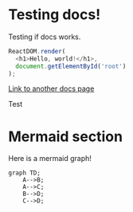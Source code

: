 # Testing docs!

Testing if docs works.

``` javascript
ReactDOM.render(
  <h1>Hello, world!</h1>,
  document.getElementById('root')
);
```

[Link to another docs page](another_page.md)

Test

# Mermaid section

Here is a mermaid graph!

```mermaid
graph TD;
    A-->B;
    A-->C;
    B-->D;
    C-->D;
```
